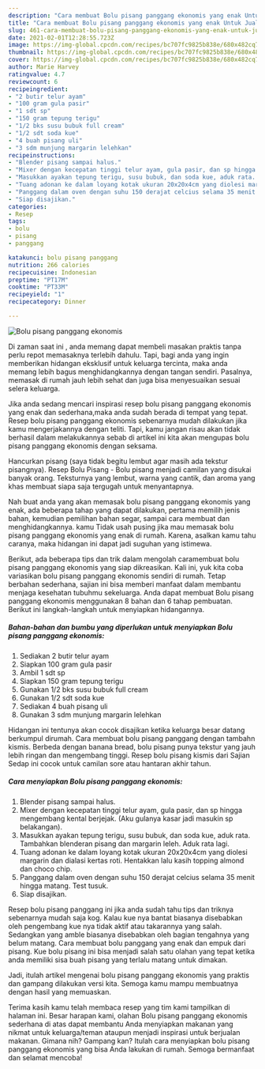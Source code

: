 ```yaml
---
description: "Cara membuat Bolu pisang panggang ekonomis yang enak Untuk Jualan"
title: "Cara membuat Bolu pisang panggang ekonomis yang enak Untuk Jualan"
slug: 461-cara-membuat-bolu-pisang-panggang-ekonomis-yang-enak-untuk-jualan
date: 2021-02-01T12:28:55.723Z
image: https://img-global.cpcdn.com/recipes/bc707fc9825b838e/680x482cq70/bolu-pisang-panggang-ekonomis-foto-resep-utama.jpg
thumbnail: https://img-global.cpcdn.com/recipes/bc707fc9825b838e/680x482cq70/bolu-pisang-panggang-ekonomis-foto-resep-utama.jpg
cover: https://img-global.cpcdn.com/recipes/bc707fc9825b838e/680x482cq70/bolu-pisang-panggang-ekonomis-foto-resep-utama.jpg
author: Marie Harvey
ratingvalue: 4.7
reviewcount: 6
recipeingredient:
- "2 butir telur ayam"
- "100 gram gula pasir"
- "1 sdt sp"
- "150 gram tepung terigu"
- "1/2 bks susu bubuk full cream"
- "1/2 sdt soda kue"
- "4 buah pisang uli"
- "3 sdm munjung margarin lelehkan"
recipeinstructions:
- "Blender pisang sampai halus."
- "Mixer dengan kecepatan tinggi telur ayam, gula pasir, dan sp hingga mengembang kental berjejak. (Aku gulanya kasar jadi masukin sp belakangan)."
- "Masukkan ayakan tepung terigu, susu bubuk, dan soda kue, aduk rata. Tambahkan blenderan pisang dan margarin leleh. Aduk rata lagi."
- "Tuang adonan ke dalam loyang kotak ukuran 20x20x4cm yang diolesi margarin dan dialasi kertas roti. Hentakkan lalu kasih topping almond dan choco chip."
- "Panggang dalam oven dengan suhu 150 derajat celcius selama 35 menit hingga matang. Test tusuk."
- "Siap disajikan."
categories:
- Resep
tags:
- bolu
- pisang
- panggang

katakunci: bolu pisang panggang 
nutrition: 266 calories
recipecuisine: Indonesian
preptime: "PT17M"
cooktime: "PT33M"
recipeyield: "1"
recipecategory: Dinner

---
```



![Bolu pisang panggang ekonomis](https://img-global.cpcdn.com/recipes/bc707fc9825b838e/680x482cq70/bolu-pisang-panggang-ekonomis-foto-resep-utama.jpg)

Di zaman  saat ini , anda memang dapat membeli masakan praktis tanpa perlu repot memasaknya terlebih dahulu. Tapi, bagi anda yang ingin memberikan hidangan eksklusif untuk keluarga tercinta, maka anda memang lebih bagus menghidangkannya dengan tangan sendiri. Pasalnya, memasak di rumah jauh lebih sehat dan juga bisa menyesuaikan sesuai selera keluarga.

Jika anda sedang mencari inspirasi resep bolu pisang panggang ekonomis yang enak dan sederhana,maka anda sudah berada di tempat yang tepat. Resep bolu pisang panggang ekonomis  sebenarnya mudah dilakukan jika kamu mengerjakannya dengan teliti. Tapi, kamu jangan risau akan tidak berhasil dalam melakukannya 
sebab di artikel ini kita akan mengupas bolu pisang panggang ekonomis dengan seksama.  

Hancurkan pisang (saya tidak begitu lembut agar masih ada tekstur pisangnya). Resep Bolu Pisang - Bolu pisang menjadi camilan yang disukai banyak orang. Teksturnya yang lembut, warna yang cantik, dan aroma yang khas membuat siapa saja tergugah untuk menyantapnya.

Nah buat anda yang akan memasak bolu pisang panggang ekonomis yang enak, ada beberapa tahap yang dapat dilakukan, pertama memilih jenis bahan, kemudian pemilihan bahan segar, sampai cara membuat dan menghidangkannya. kamu Tidak usah pusing jika mau memasak bolu pisang panggang ekonomis yang enak di rumah. Karena, asalkan kamu  tahu caranya, maka hidangan ini dapat jadi suguhan yang istimewa.

Berikut, ada beberapa tips dan trik dalam mengolah caramembuat bolu pisang panggang ekonomis yang siap dikreasikan. Kali ini, yuk kita coba variasikan bolu pisang panggang ekonomis sendiri di rumah. Tetap berbahan sederhana, sajian ini bisa memberi manfaat dalam membantu menjaga kesehatan tubuhmu sekeluarga. Anda dapat membuat Bolu pisang panggang ekonomis menggunakan 8 bahan dan 6 tahap pembuatan. Berikut ini langkah-langkah untuk menyiapkan hidangannya.

<!--inarticleads1-->

##### Bahan-bahan dan bumbu yang diperlukan untuk menyiapkan Bolu pisang panggang ekonomis:

1. Sediakan 2 butir telur ayam
1. Siapkan 100 gram gula pasir
1. Ambil 1 sdt sp
1. Siapkan 150 gram tepung terigu
1. Gunakan 1/2 bks susu bubuk full cream
1. Gunakan 1/2 sdt soda kue
1. Sediakan 4 buah pisang uli
1. Gunakan 3 sdm munjung margarin lelehkan


Hidangan ini tentunya akan cocok disajikan ketika keluarga besar datang berkumpul dirumah. Cara membuat bolu pisang panggang dengan tambahn kismis. Berbeda dengan banana bread, bolu pisang punya tekstur yang jauh lebih ringan dan mengembang tinggi. Resep bolu pisang kismis dari Sajian Sedap ini cocok untuk camilan sore atau hantaran akhir tahun. 

<!--inarticleads2-->

##### Cara menyiapkan Bolu pisang panggang ekonomis:

1. Blender pisang sampai halus.
1. Mixer dengan kecepatan tinggi telur ayam, gula pasir, dan sp hingga mengembang kental berjejak. (Aku gulanya kasar jadi masukin sp belakangan).
1. Masukkan ayakan tepung terigu, susu bubuk, dan soda kue, aduk rata. Tambahkan blenderan pisang dan margarin leleh. Aduk rata lagi.
1. Tuang adonan ke dalam loyang kotak ukuran 20x20x4cm yang diolesi margarin dan dialasi kertas roti. Hentakkan lalu kasih topping almond dan choco chip.
1. Panggang dalam oven dengan suhu 150 derajat celcius selama 35 menit hingga matang. Test tusuk.
1. Siap disajikan.


Resep bolu pisang panggang ini jika anda sudah tahu tips dan triknya sebenarnya mudah saja kog. Kalau kue nya bantat biasanya disebabkan oleh pengembang kue nya tidak aktif atau takarannya yang salah. Sedangkan yang amble biasanya disebabkan oleh bagian tengahnya yang belum matang. Cara membuat bolu panggang yang enak dan empuk dari pisang. Kue bolu pisang ini bisa menjadi salah satu olahan yang tepat ketika anda memiliki sisa buah pisang yang terlalu matang untuk dimakan. 

Jadi, itulah artikel mengenai  bolu pisang panggang ekonomis  yang praktis dan gampang dilakukan versi kita. Semoga kamu mampu membuatnya dengan hasil yang memuaskan. 

Terima kasih kamu telah membaca resep yang tim kami tampilkan di halaman ini. Besar harapan kami, olahan  Bolu pisang panggang ekonomis sederhana di atas dapat membantu Anda menyiapkan makanan yang nikmat untuk keluarga/teman ataupun menjadi inspirasi untuk berjualan makanan. Gimana nih? Gampang kan? Itulah cara menyiapkan bolu pisang panggang ekonomis yang bisa Anda lakukan di rumah. Semoga bermanfaat dan selamat mencoba!

